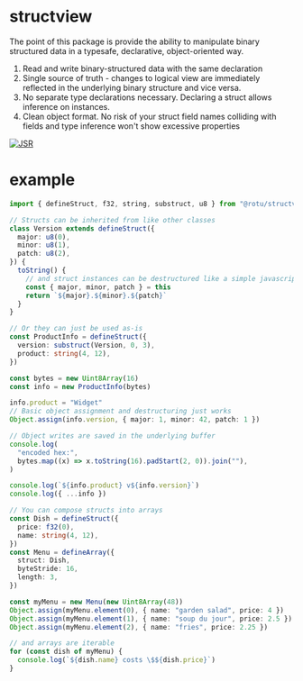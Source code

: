 # structview

The point of this package is provide the ability to manipulate binary structured
data in a typesafe, declarative, object-oriented way.

1. Read and write binary-structured data with the same declaration
2. Single source of truth - changes to logical view are immediately reflected in
   the underlying binary structure and vice versa.
3. No separate type declarations necessary. Declaring a struct allows inference
   on instances.
4. Clean object format. No risk of your struct field names colliding with fields
   and type inference won't show excessive properties

[![JSR](https://jsr.io/badges/@rotu/structview)](https://jsr.io/@rotu/structview)

# example

```ts
import { defineStruct, f32, string, substruct, u8 } from "@rotu/structview"

// Structs can be inherited from like other classes
class Version extends defineStruct({
  major: u8(0),
  minor: u8(1),
  patch: u8(2),
}) {
  toString() {
    // and struct instances can be destructured like a simple javascript object
    const { major, minor, patch } = this
    return `${major}.${minor}.${patch}`
  }
}

// Or they can just be used as-is
const ProductInfo = defineStruct({
  version: substruct(Version, 0, 3),
  product: string(4, 12),
})

const bytes = new Uint8Array(16)
const info = new ProductInfo(bytes)

info.product = "Widget"
// Basic object assignment and destructuring just works
Object.assign(info.version, { major: 1, minor: 42, patch: 1 })

// Object writes are saved in the underlying buffer
console.log(
  "encoded hex:",
  bytes.map((x) => x.toString(16).padStart(2, 0)).join(""),
)

console.log(`${info.product} v${info.version}`)
console.log({ ...info })

// You can compose structs into arrays
const Dish = defineStruct({
  price: f32(0),
  name: string(4, 12),
})
const Menu = defineArray({
  struct: Dish,
  byteStride: 16,
  length: 3,
})

const myMenu = new Menu(new Uint8Array(48))
Object.assign(myMenu.element(0), { name: "garden salad", price: 4 })
Object.assign(myMenu.element(1), { name: "soup du jour", price: 2.5 })
Object.assign(myMenu.element(2), { name: "fries", price: 2.25 })

// and arrays are iterable
for (const dish of myMenu) {
  console.log(`${dish.name} costs \$${dish.price}`)
}
```
